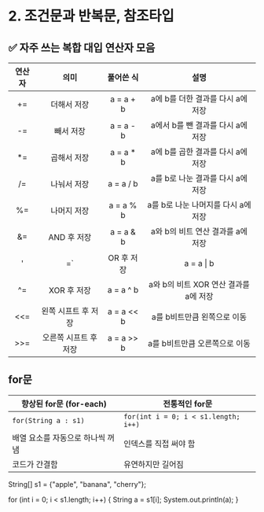 # 2. 조건문과 반복문, 참조타입

## ✅ 자주 쓰는 복합 대입 연산자 모음

|연산자|	의미	|풀어쓴 식	|설명|
|:---:|:---:|:---:|:---:|
|+=|	더해서 저장|	a = a + b|	a에 b를 더한 결과를 다시 a에 저장|
|-=|	빼서 저장|	a = a - b|	a에서 b를 뺀 결과를 다시 a에 저장|
|*=|	곱해서 저장	|a = a * b|	a에 b를 곱한 결과를 다시 a에 저장|
|/=|	나눠서 저장	|a = a / b|	a를 b로 나눈 결과를 다시 a에 저장|
|%=|	나머지 저장	|a = a % b|	a를 b로 나눈 나머지를 다시 a에 저장|
|&=|	AND 후 저장	|a = a & b|	a와 b의 비트 연산 결과를 a에 저장|
|'|=`|	OR 후 저장	|a = a \| b|
|^=	|XOR 후 저장	|a = a ^ b	|a와 b의 비트 XOR 연산 결과를 a에 저장|
|<<=	|왼쪽 시프트 후 저장	|a = a << b	|a를 b비트만큼 왼쪽으로 이동|
|>>=	|오른쪽 시프트 후 저장|	a = a >> b	|a를 b비트만큼 오른쪽으로 이동|



## for문
| 향상된 for문 (for-each)  | 전통적인 for문                            |
| -------------------- | ------------------------------------ |
| `for(String a : s1)` | `for(int i = 0; i < s1.length; i++)` |
| 배열 요소를 자동으로 하나씩 꺼냄   | 인덱스를 직접 써야 함                         |
| 코드가 간결함              | 유연하지만 길어짐                            |


String[] s1 = {"apple", "banana", "cherry"};

for (int i = 0; i < s1.length; i++) {
    String a = s1[i];
    System.out.println(a);
}
